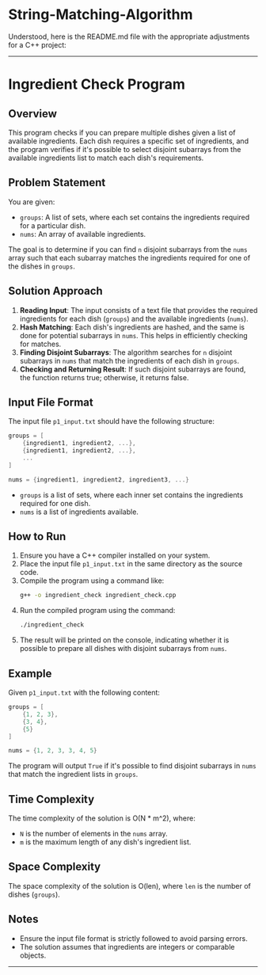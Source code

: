 # String-Matching-Algorithm
Understood, here is the README.md file with the appropriate adjustments for a C++ project:

---

# Ingredient Check Program

## Overview

This program checks if you can prepare multiple dishes given a list of available ingredients. Each dish requires a specific set of ingredients, and the program verifies if it's possible to select disjoint subarrays from the available ingredients list to match each dish's requirements.

## Problem Statement

You are given:
- `groups`: A list of sets, where each set contains the ingredients required for a particular dish.
- `nums`: An array of available ingredients.

The goal is to determine if you can find `n` disjoint subarrays from the `nums` array such that each subarray matches the ingredients required for one of the dishes in `groups`.

## Solution Approach

1. **Reading Input**: The input consists of a text file that provides the required ingredients for each dish (`groups`) and the available ingredients (`nums`).
2. **Hash Matching**: Each dish's ingredients are hashed, and the same is done for potential subarrays in `nums`. This helps in efficiently checking for matches.
3. **Finding Disjoint Subarrays**: The algorithm searches for `n` disjoint subarrays in `nums` that match the ingredients of each dish in `groups`.
4. **Checking and Returning Result**: If such disjoint subarrays are found, the function returns true; otherwise, it returns false.

## Input File Format

The input file `p1_input.txt` should have the following structure:

```cpp
groups = [
    {ingredient1, ingredient2, ...},
    {ingredient1, ingredient2, ...},
    ...
]

nums = {ingredient1, ingredient2, ingredient3, ...}
```

- `groups` is a list of sets, where each inner set contains the ingredients required for one dish.
- `nums` is a list of ingredients available.

## How to Run

1. Ensure you have a C++ compiler installed on your system.
2. Place the input file `p1_input.txt` in the same directory as the source code.
3. Compile the program using a command like:
   ```sh
   g++ -o ingredient_check ingredient_check.cpp
   ```
4. Run the compiled program using the command:
   ```sh
   ./ingredient_check
   ```
5. The result will be printed on the console, indicating whether it is possible to prepare all dishes with disjoint subarrays from `nums`.

## Example

Given `p1_input.txt` with the following content:

```cpp
groups = [
    {1, 2, 3},
    {3, 4},
    {5}
]

nums = {1, 2, 3, 3, 4, 5}
```

The program will output `True` if it's possible to find disjoint subarrays in `nums` that match the ingredient lists in `groups`.

## Time Complexity

The time complexity of the solution is O(N * m^2), where:
- `N` is the number of elements in the `nums` array.
- `m` is the maximum length of any dish's ingredient list.

## Space Complexity

The space complexity of the solution is O(len), where `len` is the number of dishes (`groups`).

## Notes

- Ensure the input file format is strictly followed to avoid parsing errors.
- The solution assumes that ingredients are integers or comparable objects.

---
